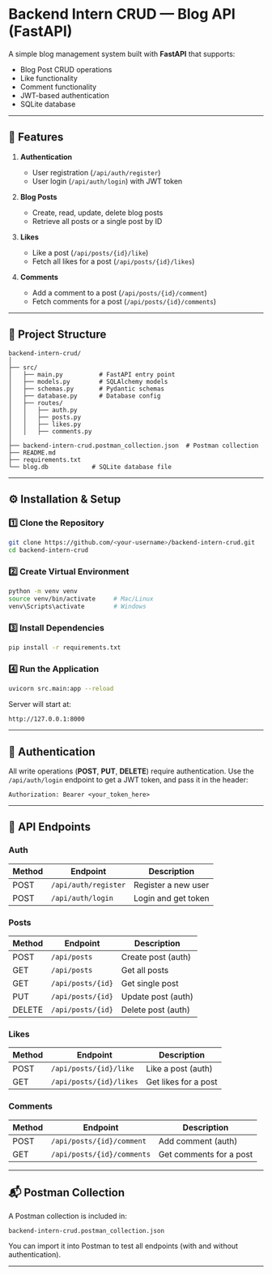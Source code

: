 # Backend Intern CRUD — Blog API (FastAPI)

A simple blog management system built with **FastAPI** that supports:

* Blog Post CRUD operations
* Like functionality
* Comment functionality
* JWT-based authentication
* SQLite database

---

## 📌 Features

1. **Authentication**

   * User registration (`/api/auth/register`)
   * User login (`/api/auth/login`) with JWT token

2. **Blog Posts**

   * Create, read, update, delete blog posts
   * Retrieve all posts or a single post by ID

3. **Likes**

   * Like a post (`/api/posts/{id}/like`)
   * Fetch all likes for a post (`/api/posts/{id}/likes`)

4. **Comments**

   * Add a comment to a post (`/api/posts/{id}/comment`)
   * Fetch comments for a post (`/api/posts/{id}/comments`)

---

## 📂 Project Structure

```
backend-intern-crud/
│
├── src/
│   ├── main.py          # FastAPI entry point
│   ├── models.py        # SQLAlchemy models
│   ├── schemas.py       # Pydantic schemas
│   ├── database.py      # Database config
│   ├── routes/
│   │   ├── auth.py
│   │   ├── posts.py
│   │   ├── likes.py
│   │   ├── comments.py
│
├── backend-intern-crud.postman_collection.json  # Postman collection
├── README.md
├── requirements.txt
└── blog.db            # SQLite database file
```

---

## ⚙️ Installation & Setup

### 1️⃣ Clone the Repository

```bash
git clone https://github.com/<your-username>/backend-intern-crud.git
cd backend-intern-crud
```

### 2️⃣ Create Virtual Environment

```bash
python -m venv venv
source venv/bin/activate     # Mac/Linux
venv\Scripts\activate        # Windows
```

### 3️⃣ Install Dependencies

```bash
pip install -r requirements.txt
```

### 4️⃣ Run the Application

```bash
uvicorn src.main:app --reload
```

Server will start at:

```
http://127.0.0.1:8000
```

---

## 🔑 Authentication

All write operations (**POST**, **PUT**, **DELETE**) require authentication.
Use the `/api/auth/login` endpoint to get a JWT token, and pass it in the header:

```
Authorization: Bearer <your_token_here>
```

---

## 🧪 API Endpoints

### Auth

| Method | Endpoint             | Description         |
| ------ | -------------------- | ------------------- |
| POST   | `/api/auth/register` | Register a new user |
| POST   | `/api/auth/login`    | Login and get token |

### Posts

| Method | Endpoint          | Description        |
| ------ | ----------------- | ------------------ |
| POST   | `/api/posts`      | Create post (auth) |
| GET    | `/api/posts`      | Get all posts      |
| GET    | `/api/posts/{id}` | Get single post    |
| PUT    | `/api/posts/{id}` | Update post (auth) |
| DELETE | `/api/posts/{id}` | Delete post (auth) |

### Likes

| Method | Endpoint                | Description          |
| ------ | ----------------------- | -------------------- |
| POST   | `/api/posts/{id}/like`  | Like a post (auth)   |
| GET    | `/api/posts/{id}/likes` | Get likes for a post |

### Comments

| Method | Endpoint                   | Description             |
| ------ | -------------------------- | ----------------------- |
| POST   | `/api/posts/{id}/comment`  | Add comment (auth)      |
| GET    | `/api/posts/{id}/comments` | Get comments for a post |

---

## 📬 Postman Collection

A Postman collection is included in:

```
backend-intern-crud.postman_collection.json
```

You can import it into Postman to test all endpoints (with and without authentication).

---
